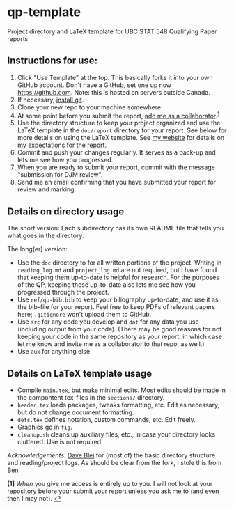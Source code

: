 # qp-template
Project directory and LaTeX template for UBC STAT 548 Qualifying Paper reports

## Instructions for use:
1. Click "Use Template" at the top. This basically forks it into your own GitHub account. Don't have a GitHub, set one up now <https://github.com>. Note: this is hosted on servers outside Canada.
1. If necessary, [install git](https://git-scm.com/book/en/v2/Getting-Started-Installing-Git).
1. Clone your new repo to your machine somewhere.
1. At some point before you submit the report, [add me as a collaborator](https://help.github.com/en/articles/inviting-collaborators-to-a-personal-repository).<sup id="a1">[1](#f1)</sup>
1. Use the directory structure to keep your project organized and use the LaTeX template in the `doc/report` directory for your report. See below for more details on using the LaTeX template. See [my website](https://dajmcdon.github.io/teaching/stat548/) for details on my expectations for the report.
1. Commit and push your changes regularly. It serves as a back-up and lets me see how you progressed.
1. When you are ready to submit your report, commit with the message "submission for DJM review".
1. Send me an email confirming that you have submitted your report for review and marking.


## Details on directory usage
The short version: Each subdirectory has its own README file that tells you what goes in the directory.

The long(er) version: 
* Use the `doc` directory to for all written portions of the project. Writing in `reading_log.md` and `project_log.md` are not required, but I have found that keeping them up-to-date is helpful for research. For the purposes of the QP, keeping these up-to-date also lets me see how you progressed through the project.
* Use `ref/qp-bib.bib` to keep your biliography up-to-date, and use it as the bib-file for your report. Feel free to keep PDFs of relevant papers here; `.gitignore` won't upload them to GitHub.
* Use `src` for any code you develop and `dat` for any data you use (including output from your code). (There may be good reasons for not keeping your code in the same repository as your report, in which case let me know and invite me as a collaborator to that repo, as well.)
* Use `aux` for anything else.

## Details on LaTeX template usage
* Compile `main.tex`, but make minimal edits. Most edits should be made in the compontent tex-files in the `sections/` directory.
* `header.tex` loads packages, tweaks formatting, etc. Edit as necessary, but do not change document formatting.
* `defs.tex` defines notation, custom commands, etc. Edit freely.
* Graphics go in `fig`.
* `cleanup.sh` cleans up auxiliary files, etc., in case your directory looks cluttered. Use is not required.


_Acknowledgements_: [Dave Blei](http://www.cs.columbia.edu/~blei/) for (most of) the basic directory structure and reading/project logs. As should be clear from the fork, I stole this from [Ben](https://www.stat.ubc.ca/~benbr/)


<b id="f1">[1]</b> *When* you give me access is entirely up to you. I will not look at your repository before your submit your report unless you ask me to (and even then I may not). [↩](#a1)
